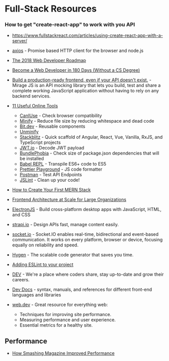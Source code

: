 # Full-Stack Resources

### How to get "create-react-app" to work with you API
* https://www.fullstackreact.com/articles/using-create-react-app-with-a-server/

* [axios](https://github.com/axios/axios) - Promise based HTTP client for the browser and node.js

* [The 2018 Web Developer Roadmap](https://codeburst.io/the-2018-web-developer-roadmap-826b1b806e8d)

* [Become a Web Developer in 180 Days (Without a CS Degree)](https://medium.com/better-programming/become-a-web-developer-in-180-days-without-cs-degree-e869395972e1)

* [Build a production-ready frontend, 
even if your API doesn't exist.](https://miragejs.com) - Mirage JS is an API mocking library that lets you build, test and share a complete working JavaScript application without having to rely on any backend services.

* [11 Useful Online Tools](https://blog.bitsrc.io/12-useful-online-tools-for-frontend-developers-bf98f3bf7c63)
    - [CanIUse](http://caniuse.com) - Check browser compatibility
    - [Minify](http://minify.com) - Reduce file size by reducing whitespace and dead code
    - [Bit.dev](https://bit.dev) - Reusable components
    - [Unminify](https://unminify.com)
    - [Stackblitz](http://stackblitz.com) - Quick scaffold of Angular, React, Vue, Vanilla, RxJS, and TypeScript projects
    - [JWT.io](https://jwt.io) - Decode JWT payload
    - [BundlePhobia](http://bundlephobia.com) - Check size of package.json dependencies that will be installed
    - [Babel REPL](http://javascriptbabeljs.io) - Transpile ES6+ code to ES5
    - [Prettier Playground](http://prettier.io) - JS code formatter
    - [Postman](https://www.postman.com) - Test API Endpoints
    - [JSLint](http://jslint.com) - Clean up your code!

* [How to Create Your First MERN Stack](https://medium.com/swlh/how-to-create-your-first-mern-mongodb-express-js-react-js-and-node-js-stack-7e8b20463e66)

* [Frontend Architecture at Scale for Large Organizations](https://medium.com/swlh/frontend-architecture-in-scale-for-large-organizations-593930ed10cd)

* [ElectronJS](https://www.electronjs.org) - Build cross-platform desktop apps with JavaScript, HTML, and CSS

* [strapi.io](https://strapi.io) - Design APIs fast, manage content easily.

* [socket.io](https://socket.io) - Socket.IO enables real-time, bidirectional and event-based communication.
It works on every platform, browser or device, focusing equally on reliability and speed.

* [Hygen](http://www.hygen.io) - The scalable code generator that saves you time.

* [Adding ESLint to your project](https://medium.com/dailyjs/adding-eslint-to-your-project-7bd4feca35a8)

* [DEV](https://dev.to) - We're a place where coders share, stay up-to-date and grow their careers.

* [Dev Docs](https://devdocs.io) - syntax, manuals, and references for different front-end languages and libraries

* [web.dev](https://web.dev) - Great resource for everything web:
    - Techniques for improving site performance.
    - Measuring performance and user experience.
    - Essential metrics for a healthy site.

## Performance

* [How Smashing Magazine Improved Performance](https://www.smashingmagazine.com/2021/01/smashingmag-performance-case-study/)
